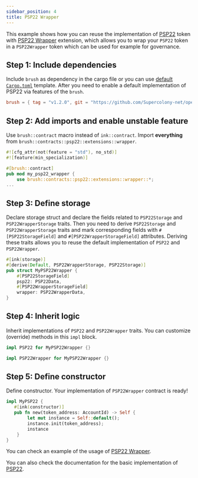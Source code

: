 ```yaml
---
sidebar_position: 4
title: PSP22 Wrapper
---
```


This example shows how you can reuse the implementation of [PSP22](https://github.com/Supercolony-net/openbrush-contracts/tree/main/contracts/token/psp22) token with [PSP22 Wrapper](https://github.com/Supercolony-net/openbrush-contracts/tree/main/contracts/token/psp22/src/extensions/wrapper.rs) extension, which allows you to wrap your `PSP22` token in a `PSP22Wrapper` token which can be used for example for governance.

## Step 1: Include dependencies

Include `brush` as dependency in the cargo file or you can use [default `Cargo.toml`](/smart-contracts/overview#the-default-toml-of-your-project-with-openbrush) template.
After you need to enable a default implementation of PSP22 via features of the `brush`.

```toml
brush = { tag = "v1.2.0", git = "https://github.com/Supercolony-net/openbrush-contracts", default-features = false, features = ["psp22"] }
```

## Step 2: Add imports and enable unstable feature

Use `brush::contract` macro instead of `ink::contract`. Import **everything** from `brush::contracts::psp22::extensions::wrapper`.

```rust
#![cfg_attr(not(feature = "std"), no_std)]
#![feature(min_specialization)]

#[brush::contract]
pub mod my_psp22_wrapper {
    use brush::contracts::psp22::extensions::wrapper::*;
...
```

## Step 3: Define storage

Declare storage struct and declare the fields related to `PSP22Storage` and `PSP22WrapperStorage` traits. Then you need to derive `PSP22Storage` and `PSP22WrapperStorage` traits and mark corresponding fields with `#[PSP22StorageField]` and `#[PSP22WrapperStorageField]` attributes. Deriving these traits allows you to reuse the default implementation of `PSP22` and `PSP22Wrapper`.

```rust
#[ink(storage)]
#[derive(Default, PSP22WrapperStorage, PSP22Storage)]
pub struct MyPSP22Wrapper {
    #[PSP22StorageField]
    psp22: PSP22Data,
    #[PSP22WrapperStorageField]
    wrapper: PSP22WrapperData,
}
```

## Step 4: Inherit logic

Inherit implementations of `PSP22` and `PSP22Wrapper` traits. You can customize (override) methods in this `impl` block.

```rust
impl PSP22 for MyPSP22Wrapper {}

impl PSP22Wrapper for MyPSP22Wrapper {}
```

## Step 5: Define constructor

Define constructor. Your implementation of `PSP22Wrapper` contract is ready!

```rust
impl MyPSP22 {
   #[ink(constructor)]
   pub fn new(token_address: AccountId) -> Self {
        let mut instance = Self::default();
        instance.init(token_address);
        instance
    }
}
```

You can check an example of the usage of [PSP22 Wrapper](https://github.com/Supercolony-net/openbrush-contracts/tree/main/examples/psp22_extensions/wrapper).

You can also check the documentation for the basic implementation of [PSP22](/smart-contracts/PSP22/psp22).